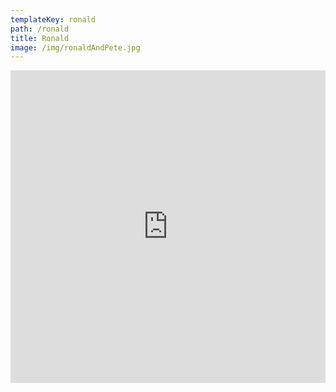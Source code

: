 ```yaml
---
templateKey: ronald
path: /ronald
title: Ronald
image: /img/ronaldAndPete.jpg
---
```

<iframe width="100%" height="500" src="https://player.vimeo.com/video/525393017" frameborder="0" allow="autoplay; fullscreen" ><iframe>
<h3 class="standWith">Stand with us, <a href="/join">join the conversation.</a></h3>